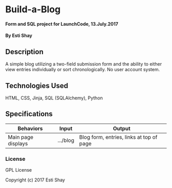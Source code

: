 # Build-a-Blog

#### Form and SQL project for LaunchCode, 13.July.2017

#### By Esti Shay

## Description

A simple blog utilizing a two-field submission form and the ability to either view entries individually or sort chronologically.  No user account system.

## Technologies Used

HTML, CSS, Jinja, SQL (SQLAlchemy), Python

## Specifications

| Behaviors | Input | Output |
|-----------|-------|--------|
|Main page displays| .../blog|Blog form, entries, links at top of page|

### License

GPL License

Copyright (c) 2017 Esti Shay
